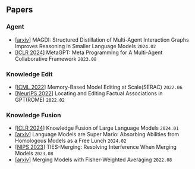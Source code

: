 ##  Papers

### Agent

- \[[arxiv](https://arxiv.org/abs/2402.01620)\] MAGDI: Structured Distillation of Multi-Agent Interaction Graphs Improves Reasoning in Smaller Language Models `2024.02`
- \[[ICLR 2024](https://arxiv.org/abs/2308.00352)\] MetaGPT: Meta Programming for A Multi-Agent Collaborative Framework `2023.08`



### Knowledge Edit
- \[[ICML 2022](https://arxiv.org/abs/2206.06520)\] Memory-Based Model Editing at Scale(SERAC) `2022.06`
- \[[NeurIPS 2022](https://arxiv.org/abs/2202.05262)\] Locating and Editing Factual Associations in GPT(ROME) `2022.02`



### Knowledge Fusion

- \[[ICLR 2024](https://arxiv.org/abs/2401.10491)\] Knowledge Fusion of Large Language Models  `2024.01`
- \[[arxiv](https://arxiv.org/abs/2311.03099)\] Language Models are Super Mario: Absorbing Abilities from Homologous Models as a Free Lunch `2024.02`
- \[[NIPS 2023](https://arxiv.org/abs/2306.01708)\] TIES-Merging: Resolving Interference When Merging Models `2023.08`
- \[[arxiv](https://arxiv.org/abs/2111.09832v2)\] Merging Models with Fisher-Weighted Averaging `2022.08`